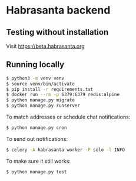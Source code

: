 # Habrasanta backend

## Testing without installation

Visit https://beta.habrasanta.org

## Running locally

```bash
$ python3 -m venv venv
$ source venv/bin/activate
$ pip install -r requirements.txt
$ docker run --rm -p 6379:6379 redis:alpine
$ python manage.py migrate
$ python manage.py runserver
```

To match addresses or schedule chat notifications:

```bash
$ python manage.py cron
```

To send out notifications:

```bash
$ celery -A habrasanta worker -P solo -l INFO
```

To make sure it still works:

```bash
$ python manage.py test
```

